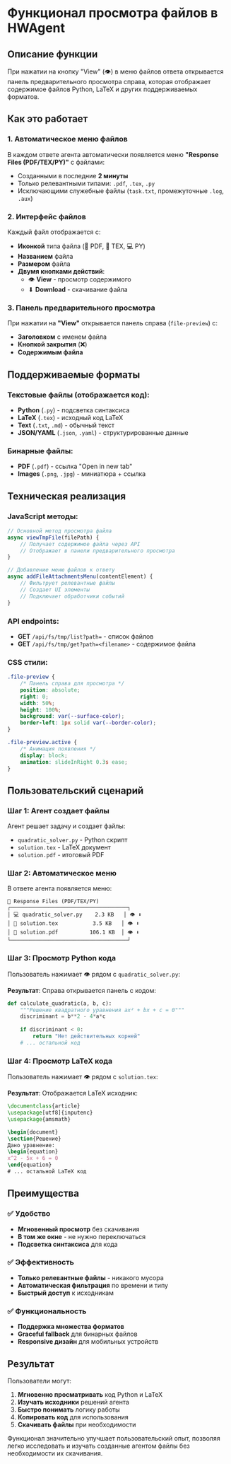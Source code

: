 # Функционал просмотра файлов в HWAgent

## Описание функции
При нажатии на кнопку "View" (👁) в меню файлов ответа открывается панель предварительного просмотра справа, которая отображает содержимое файлов Python, LaTeX и других поддерживаемых форматов.

## Как это работает

### 1. Автоматическое меню файлов
В каждом ответе агента автоматически появляется меню **"Response Files (PDF/TEX/PY)"** с файлами:
- Созданными в последние **2 минуты**
- Только релевантными типами: `.pdf`, `.tex`, `.py`
- Исключающими служебные файлы (`task.txt`, промежуточные `.log`, `.aux`)

### 2. Интерфейс файлов
Каждый файл отображается с:
- **Иконкой** типа файла (📄 PDF, 📝 TEX, 💻 PY)
- **Названием** файла
- **Размером** файла
- **Двумя кнопками действий**:
  - 👁 **View** - просмотр содержимого
  - ⬇ **Download** - скачивание файла

### 3. Панель предварительного просмотра
При нажатии на **"View"** открывается панель справа (`file-preview`) с:
- **Заголовком** с именем файла
- **Кнопкой закрытия** (❌)
- **Содержимым файла**

## Поддерживаемые форматы

### Текстовые файлы (отображается код):
- **Python** (`.py`) - подсветка синтаксиса
- **LaTeX** (`.tex`) - исходный код LaTeX
- **Text** (`.txt`, `.md`) - обычный текст
- **JSON/YAML** (`.json`, `.yaml`) - структурированные данные

### Бинарные файлы:
- **PDF** (`.pdf`) - ссылка "Open in new tab"
- **Images** (`.png`, `.jpg`) - миниатюра + ссылка

## Техническая реализация

### JavaScript методы:
```javascript
// Основной метод просмотра файла
async viewTmpFile(filePath) {
    // Получает содержимое файла через API
    // Отображает в панели предварительного просмотра
}

// Добавление меню файлов к ответу
async addFileAttachmentsMenu(contentElement) {
    // Фильтрует релевантные файлы
    // Создает UI элементы
    // Подключает обработчики событий
}
```

### API endpoints:
- **GET** `/api/fs/tmp/list?path=` - список файлов
- **GET** `/api/fs/tmp/get?path=<filename>` - содержимое файла

### CSS стили:
```css
.file-preview {
    /* Панель справа для просмотра */
    position: absolute;
    right: 0;
    width: 50%;
    height: 100%;
    background: var(--surface-color);
    border-left: 1px solid var(--border-color);
}

.file-preview.active {
    /* Анимация появления */
    display: block;
    animation: slideInRight 0.3s ease;
}
```

## Пользовательский сценарий

### Шаг 1: Агент создает файлы
Агент решает задачу и создает файлы:
- `quadratic_solver.py` - Python скрипт
- `solution.tex` - LaTeX документ  
- `solution.pdf` - итоговый PDF

### Шаг 2: Автоматическое меню
В ответе агента появляется меню:
```
📎 Response Files (PDF/TEX/PY)
┌─────────────────────────────────────┐
│ 💻 quadratic_solver.py    2.3 KB   │ 👁 ⬇
│ 📝 solution.tex           3.5 KB   │ 👁 ⬇  
│ 📄 solution.pdf          106.1 KB  │ 👁 ⬇
└─────────────────────────────────────┘
```

### Шаг 3: Просмотр Python кода
Пользователь нажимает 👁 рядом с `quadratic_solver.py`:

**Результат**: Справа открывается панель с кодом:
```python
def calculate_quadratic(a, b, c):
    """Решение квадратного уравнения ax² + bx + c = 0"""
    discriminant = b**2 - 4*a*c
    
    if discriminant < 0:
        return "Нет действительных корней"
    # ... остальной код
```

### Шаг 4: Просмотр LaTeX кода
Пользователь нажимает 👁 рядом с `solution.tex`:

**Результат**: Отображается LaTeX исходник:
```latex
\documentclass{article}
\usepackage[utf8]{inputenc}
\usepackage{amsmath}

\begin{document}
\section{Решение}
Дано уравнение:
\begin{equation}
x^2 - 5x + 6 = 0
\end{equation}
# ... остальной LaTeX код
```

## Преимущества

### ✅ Удобство
- **Мгновенный просмотр** без скачивания
- **В том же окне** - не нужно переключаться
- **Подсветка синтаксиса** для кода

### ✅ Эффективность  
- **Только релевантные файлы** - никакого мусора
- **Автоматическая фильтрация** по времени и типу
- **Быстрый доступ** к исходникам

### ✅ Функциональность
- **Поддержка множества форматов**
- **Graceful fallback** для бинарных файлов
- **Responsive дизайн** для мобильных устройств

## Результат

Пользователи могут:
1. **Мгновенно просматривать** код Python и LaTeX
2. **Изучать исходники** решений агента
3. **Быстро понимать** логику работы
4. **Копировать код** для использования
5. **Скачивать файлы** при необходимости

Функционал значительно улучшает пользовательский опыт, позволяя легко исследовать и изучать созданные агентом файлы без необходимости их скачивания. 